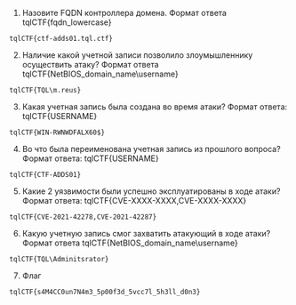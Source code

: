 1) Назовите FQDN контроллера домена. Формат ответа tqlCTF{fqdn_lowercase}
```
tqlCTF{ctf-adds01.tql.ctf}
```
2) Наличие какой учетной записи позволило злоумышленнику осуществить атаку? Формат ответа tqlCTF{NetBIOS_domain_name\username}
```
tqlCTF{TQL\m.reus}
```
3) Какая учетная запись была создана во время атаки? Формат ответа: tqlCTF{USERNAME}
```
tqlCTF{WIN-RWNWDFALX60$}
```
4) Во что была переименована учетная запись из прошлого вопроса? Формат ответа: tqlCTF{USERNAME}
```
tqlCTF{CTF-ADDS01}
```
5) Какие 2 уязвимости были успешно эксплуатированы в ходе атаки? Формат ответа: tqlCTF{CVE-XXXX-XXXX,CVE-XXXX-XXXX}
```
tqlCTF{CVE-2021-42278,CVE-2021-42287}
```
6) Какую учетную запись смог захватить атакующий в ходе атаки? Формат ответа tqlCTF{NetBIOS_domain_name\username}
```
tqlCTF{TQL\Adminitsrator}
```
7) Флаг
```
tqlCTF{s4M4CC0un7N4m3_5p00f3d_5vcc7l_5h3ll_d0n3}
```
